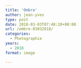 ```yaml
---
title: 'Ombre'
author: jean-yves
type: post
date: 2018-03-03T07:48:20+00:00
url: /ombre-03032018/
categories:
  - Photographie
years:
  - 2018
format: image

---
```

